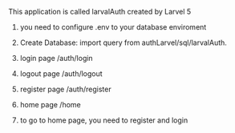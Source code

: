 This application is called larvalAuth created by Larvel 5


1. you need to configure .env to your database enviroment

2. Create Database:
    import query from authLarvel/sql/larvalAuth.
	
3. login page  /auth/login

4. logout page  /auth/logout

5. register page  /auth/register

6. home page /home

7. to go to home page, you need to register and login
